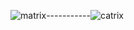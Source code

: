![matrix](https://user-images.githubusercontent.com/85587286/160331163-7f43d83b-89bd-4d11-ac21-b8b8f37ee949.jpeg)-----------![catrix](https://user-images.githubusercontent.com/85587286/160333689-ee0a80db-ecb8-41d4-881e-7b8a90312015.jpeg)

